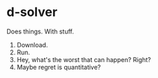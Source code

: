 d-solver
========

Does things. With stuff.

1.  Download.
2.  Run.
3.  Hey, what's the worst that can happen? Right?
4.  Maybe regret is quantitative?
